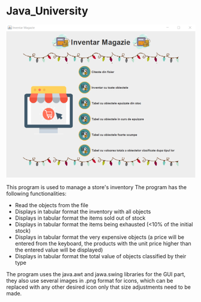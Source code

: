 # Java_University

![Alt Text](https://github.com/CoroamaLarisa/Java_University/blob/main/images/captura2.png)


This program is used to manage a store's inventory
The program has the following functionalities:
  - Read the objects from the file
  - Displays in tabular format the inventory with all objects
  - Displays in tabular format the items sold out of stock
  - Displays in tabular format the items being exhausted (<10% of the initial stock)
  - Displays in tabular format the very expensive objects (a price will be entered from the keyboard, the products with the unit price higher than the entered value will be displayed)
  - Displays in tabular format the total value of objects classified by their type

The program uses the java.awt and jawa.swing libraries for the GUI part, they also use several images in .png format for icons, which can be replaced with any other desired icon only that size adjustments need to be made.

